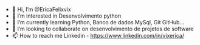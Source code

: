 - 👋 Hi, I’m @EricaFelixvix
- 👀 I’m interested in Desenvolvimento python
- 🌱 I’m currently learning Python, Banco de dados MySql, Git GitHub...
- 💞️ I’m looking to collaborate on desenvolvimento de projetos de software
- 📫 How to reach me Linkedin - https://www.linkedin.com/in/vixerica/

<!---
EricaFelixvix/EricaFelixvix is a ✨ special ✨ repository because its `README.md` (this file) appears on your GitHub profile.
You can click the Preview link to take a look at your changes.
--->
